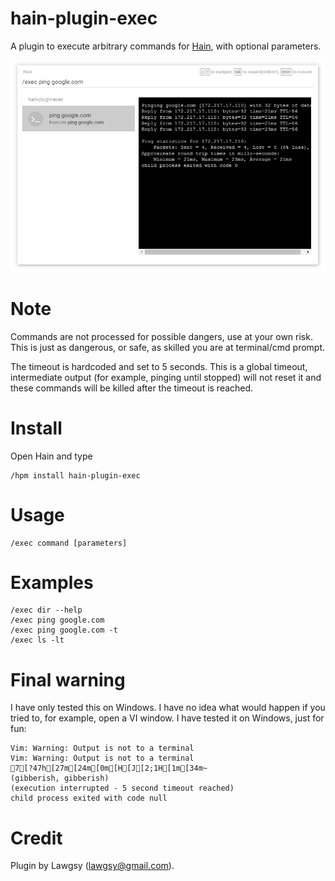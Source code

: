 # hain-plugin-exec

A plugin to execute arbitrary commands for [Hain](https://github.com/appetizermonster/hain), with optional parameters.

![Screenshot](hain-plugin-exec.png?raw=true)

# Note

Commands are not processed for possible dangers, use at your own risk. This is just as dangerous, or safe, as skilled you are at terminal/cmd prompt.

The timeout is hardcoded and set to 5 seconds. This is a global timeout, intermediate output (for example, pinging until stopped) will not reset it and these commands will be killed after the timeout is reached.

# Install

Open Hain and type

```
/hpm install hain-plugin-exec
```

# Usage

```
/exec command [parameters]
```

# Examples

```
/exec dir --help
/exec ping google.com
/exec ping google.com -t
/exec ls -lt
```

# Final warning

I have only tested this on Windows. I have no idea what would happen if you tried to, for example, open a VI window. I have tested it on Windows, just for fun:

```
Vim: Warning: Output is not to a terminal
Vim: Warning: Output is not to a terminal
7[?47h[27m[24m[0m[H[J[2;1H[1m[34m~
(gibberish, gibberish)
(execution interrupted - 5 second timeout reached)
child process exited with code null
```

# Credit

Plugin by Lawgsy ([lawgsy@gmail.com](mailto:lawgsy@gmail.com)).
